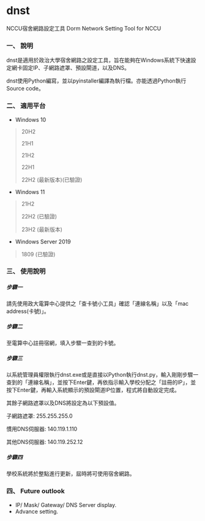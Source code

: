 # dnst
NCCU宿舍網路設定工具
Dorm Network Setting Tool for NCCU

### 一、 說明
dnst是適用於政治大學宿舍網路之設定工具，旨在能夠在Windows系統下快速設定網卡固定IP、子網路遮罩、預設閘道，以及DNS。

dnst使用Python編寫，並以pyinstaller編譯為執行檔。亦能透過Python執行Source code。

### 二、 適用平台
* Windows 10
> 20H2
>
> 21H1
>
> 21H2
>
> 22H1
>
> 22H2 (最新版本)(已驗證)

* Windows 11
> 21H2
>
> 22H2 (已驗證)
>
> 23H2 (最新版本)

* Windows Server 2019
> 1809 (已驗證)

### 三、 使用說明
##### 步驟一
請先使用政大電算中心提供之「查卡號小工具」確認「連線名稱」以及「mac address(卡號)」。

##### 步驟二
至電算中心註冊宿網，填入步驟一查到的卡號。

##### 步驟三
以系統管理員權限執行dnst.exe或是直接以Python執行dnst.py，輸入剛剛步驟一查到的「連線名稱」，並按下Enter鍵，再依指示輸入學校分配之「註冊的IP」，並按下Enter鍵，再輸入系統顯示的預設閘道IP位置，程式將自動設定完成。

其餘子網路遮罩以及DNS將設定為以下預設值。

子網路遮罩: 255.255.255.0

慣用DNS伺服器: 140.119.1.110

其他DNS伺服器: 140.119.252.12

##### 步驟四
學校系統將於整點進行更新，屆時將可使用宿舍網路。

### 四、 Future outlook
* IP/ Mask/ Gateway/ DNS Server display.
* Advance setting.
